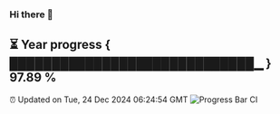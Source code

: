 ### Hi there 👋
⏳ Year progress { █████████████████████████████▁ } 97.89 %
---
⏰ Updated on Tue, 24 Dec 2024 06:24:54 GMT
![Progress Bar CI](https://github.com/liununu/liununu/workflows/Progress%20Bar%20CI/badge.svg)
